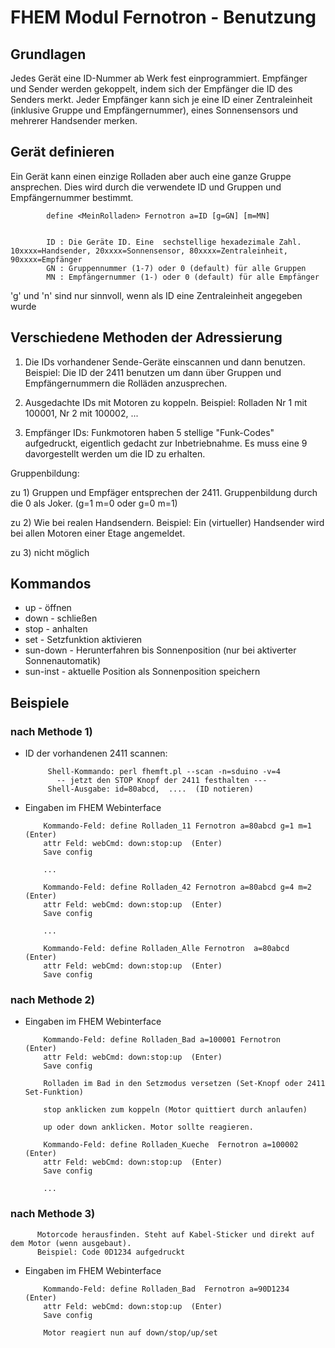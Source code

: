 FHEM Modul Fernotron - Benutzung
================================


Grundlagen
----------

Jedes Gerät eine ID-Nummer ab Werk fest einprogrammiert. Empfänger und Sender werden gekoppelt, indem sich der Empfänger die ID des Senders merkt. Jeder Empfänger kann sich je eine ID einer Zentraleinheit (inklusive Gruppe und Empfängernummer), eines Sonnensensors und mehrerer Handsender merken.


Gerät definieren
----------------

Ein Gerät kann einen einzige Rolladen aber  auch eine ganze Gruppe ansprechen.  Dies wird durch die verwendete ID und Gruppen und Empfängernummer bestimmt.

            define <MeinRolladen> Fernotron a=ID [g=GN] [m=MN]
			
		
			ID : Die Geräte ID. Eine  sechstellige hexadezimale Zahl.  10xxxx=Handsender, 20xxxx=Sonnensensor, 80xxxx=Zentraleinheit, 90xxxx=Empfänger
			GN : Gruppennummer (1-7) oder 0 (default) für alle Gruppen
			MN : Empfängernummer (1-) oder 0 (default) für alle Empfänger
			
'g' und 'n' sind nur sinnvoll, wenn als ID eine Zentraleinheit angegeben wurde 


Verschiedene Methoden der Adressierung
--------------------------------------

1) Die IDs vorhandener Sende-Geräte einscannen und dann benutzen. Beispiel: Die ID der 2411 benutzen um dann über Gruppen und Empfängernummern die Rolläden anzusprechen.

2) Ausgedachte IDs mit Motoren zu koppeln.  Beispiel: Rolladen Nr 1 mit 100001, Nr 2 mit 100002, ...

3) Empfänger IDs: Funkmotoren haben 5 stellige "Funk-Codes" aufgedruckt, eigentlich gedacht zur Inbetriebnahme. Es muss eine 9 davorgestellt werden um die ID zu erhalten.


Gruppenbildung:

zu 1) Gruppen und Empfäger entsprechen der 2411. Gruppenbildung durch die 0 als Joker.  (g=1 m=0 oder g=0 m=1) 

zu 2) Wie bei realen Handsendern. Beispiel: Ein (virtueller) Handsender wird bei allen Motoren einer Etage angemeldet.

zu 3) nicht möglich


Kommandos
---------

* up - öffnen
* down - schließen
* stop - anhalten
* set  - Setzfunktion aktivieren
* sun-down - Herunterfahren bis Sonnenposition (nur bei aktiverter Sonnenautomatik)
* sun-inst - aktuelle Position als Sonnenposition speichern


Beispiele
---------

### nach Methode 1)

* ID der vorhandenen 2411 scannen:

           Shell-Kommando: perl fhemft.pl --scan -n=sduino -v=4 
             -- jetzt den STOP Knopf der 2411 festhalten ---
           Shell-Ausgabe: id=80abcd,  ....  (ID notieren)

* Eingaben im FHEM Webinterface 
 
          Kommando-Feld: define Rolladen_11 Fernotron a=80abcd g=1 m=1  (Enter)
		  attr Feld: webCmd: down:stop:up  (Enter)
		  Save config
		  
          ...
		  
          Kommando-Feld: define Rolladen_42 Fernotron a=80abcd g=4 m=2  (Enter)
  		  attr Feld: webCmd: down:stop:up  (Enter)
		  Save config
		  
		  ...
		  
          Kommando-Feld: define Rolladen_Alle Fernotron  a=80abcd  (Enter)
		  attr Feld: webCmd: down:stop:up  (Enter)
		  Save config
		  

### nach Methode 2)

* Eingaben im FHEM Webinterface 

          Kommando-Feld: define Rolladen_Bad a=100001 Fernotron    (Enter)
		  attr Feld: webCmd: down:stop:up  (Enter)
		  Save config

          Rolladen im Bad in den Setzmodus versetzen (Set-Knopf oder 2411 Set-Funktion)
		  
		  stop anklicken zum koppeln (Motor quittiert durch anlaufen)
		  
		  up oder down anklicken. Motor sollte reagieren.
		  
		  Kommando-Feld: define Rolladen_Kueche  Fernotron a=100002   (Enter)
		  attr Feld: webCmd: down:stop:up  (Enter)
		  Save config
		  
		  ...
		  
		  
		  
### nach Methode 3)

          Motorcode herausfinden. Steht auf Kabel-Sticker und direkt auf dem Motor (wenn ausgebaut).
		  Beispiel: Code 0D1234 aufgedruckt

* Eingaben im FHEM Webinterface 

          Kommando-Feld: define Rolladen_Bad  Fernotron a=90D1234   (Enter)
		  attr Feld: webCmd: down:stop:up  (Enter)
		  Save config
		  
		  Motor reagiert nun auf down/stop/up/set 
		  

